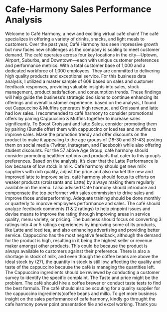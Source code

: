 # Cafe-Harmony Sales Performance Analysis
Welcome to Café Harmony, a new and exciting virtual café chain! The café specializes in offering a variety of drinks, snacks, and light meals to customers. Over the past year, Café Harmony has seen impressive growth but now faces new challenges as the company is scaling to meet customer demand.
The café operates across four key locations in the city—Uptown, Airport, Suburbs, and Downtown—each with unique customer preferences and performance metrics. With a total customer base of 1,000 and a dedicated workforce of 1,000 employees. They are committed to delivering high quality products and exceptional service.
For this business data analysis, I utilized a master sample of 608 based on sales and customer feedback responses, providing valuable insights into sales, stock management, product satisfaction, and consumption trends. These findings will help guide the business’s strategic decisions to continue enhancing its offerings and overall customer experience.
based on the analysis, I found out Cappuccino & Muffins generates high revenue, and Croissant and latte had low sales.
I recommended to café harmony to consider promotional offers by pairing Cappuccino & Muffins together to increase sales significantly.
To Boost Croissant and latte Sales, consider promoting them by pairing (Bundle offer) them with cappuccino or Iced tea and muffins to improve sales. 
Make the promotion trendy and offer discounts on the product to make it appealing to the age groups of (18-30 and 31-43) posting them on social media (Twitter, Instagram, and Facebook) while also offering student discounts.
For the 57 above Age Group, café harmony should consider promoting healthier options and products that cater to this group’s preferences.
Based on the analysis, it’s clear that the Latte Performance is low because of low stock in milk. Café harmony should get new milk suppliers with rich quality, adjust the price and also market the new and improved latte to improve sales.
café harmony should focus its efforts on weaker products (croissants and Latte) by always making them regularly available on the menu.
I also advised Café harmony should introduce and compensate the top performer with sales commission to drive sales and improve those underperforming.
Adequate training should be done monthly or quarterly to improve employees performance and sales.
The café should analyze feedback comments (1 & 2 ratings) to help pinpoint issues and devise means to improve the rating through improving areas in service quality, menu variety, or pricing.
The business should focus on converting 3 ratings into 4 or 5 ratings experiences by improving some of its products, like Latte and iced tea, and also enhancing advertising and providing better service.
Cappuccino has the most negative feedback, although the demand for the product is high, resulting in it being the highest seller or revenue maker amongst other products. This could be because the product is always available to customers against their preference. There is also a shortage in stock of milk, and even though the coffee beans are above the ideal stock by (27), the quantity in stock is still low, affecting the quality and taste of the cappuccino because the café is managing the quantities left.
The Cappuccino ingredients should be reviewed by conducting a customer survey to identify the specific complaint. The Taste and price might be the problem. The café should hire a coffee brewer or conduct taste tests to find the best formula. The café should also be scouting for a quality supplier for the cappuccino ingredients(coffee beans and milk).
To get more business insight on the sales performance of cafe harmony, kindly go throught the cafe harmony power point presentation file and excel working.
Thank you

